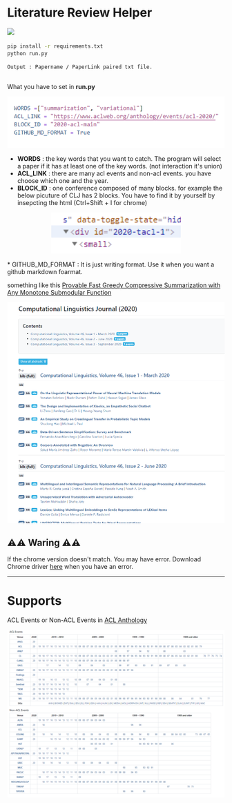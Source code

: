 # Literature Review Helper 

<a>
<img src=https://img.shields.io/badge/Python-v3.6.8-blue?style=flat&logo=python  height=30px>
</a>


```bash
pip install -r requirements.txt
python run.py
```

```bash
Output : Papername / PaperLink paired txt file.
```


## 

What you have to set in **run.py**

<img src="docs/img4.png">

* **WORDS** : the key words that you want to catch. The program will select a paper if it has at least one of the key words. (not interaction it's union)
* **ACL_LINK** : there are many acl events and non-acl events. you have choose which one and the year. 
* **BLOCK_ID** : one conference composed of many blocks. for example the below picuture of CLJ has 2 blocks. You have to find it by yourself by insepcting the html (Ctrl+Shift + I for chrome)
<p align=center>
<img src="docs/img1.png" width=300px>
</p>
* GITHUB_MD_FORMAT : It is just writing format. Use it when you want a github markdown foarmat. 

something like this [Provable Fast Greedy Compressive Summarization with Any Monotone Submodular Function](https://www.aclweb.org/anthology/N18-1157/)

<img src="docs/img3.png">



## ⚠️⚠️ Waring ⚠️⚠️ 

If the chrome version doesn't match. You may have error. Download Chrome 
driver [here](https://sites.google.com/a/chromium.org/chromedriver/downloads) when you have an error. 

---


# Supports 

ACL Events or Non-ACL Events in [ACL Anthology](https://www.aclweb.org/anthology/)


<img src="docs/img2.png">
